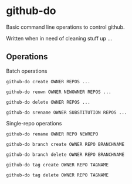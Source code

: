 github-do
===

Basic command line operations to control github.

Written when in need of cleaning stuff up ...

Operations
---

Batch operations

    github-do create OWNER REPOS ...

    github-do reown OWNER NEWOWNER REPOS ...

    github-do delete OWNER REPOS ...

    github-do srename OWNER SUBSTITUTION REPOS ...

Single-repo operations

    github-do rename OWNER REPO NEWREPO

    github-do branch create OWNER REPO BRANCHNAME

    github-do branch delete OWNER REPO BRANCHNAME

    github-do tag create OWNER REPO TAGNAME

    github-do tag delete OWNER REPO TAGNAME


